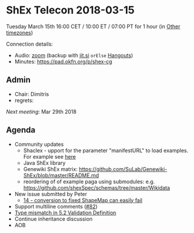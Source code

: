 # ShEx Telecon 2018-03-15

Tuesday March 15th 16:00 CET / 10:00 ET / 07:00 PT for 1 hour (in [Other timezones](https://www.timeanddate.com/worldclock/fixedtime.html?msg=ShEx+CG&iso=20180315T16&p1=195&ah=1))

Connection details:

* Audio: [zoom](https://zoom.us/j/441496948) (backup with [jit.si](https://meet.jit.si/ShEx) `orElse` [Hangouts](http://tinyurl.com/ShEx-hangouts))
* Minutes: https://pad.okfn.org/p/shex-cg

## Admin

 * Chair: Dimitris
 * regrets: 

*Next meeting*: Mar 29th 2018

## Agenda
 * Community updates 
   * Shaclex - upport for the parameter "manifestURL" to load examples. For example see [here](http://shaclex.herokuapp.com/load?manifestURL=https://raw.githubusercontent.com/BD2KOnFHIR/FHIRDevDays2017/master/shex_examples.json)
   * Java ShEx library
   * Genewiki ShEx matrix: https://github.com/SuLab/Genewiki-ShEx/blob/master/README.md
   * reordering of of example paga using submodules: e.g. https://github.com/shexSpec/schemas/tree/master/Wikidata
 * New issue submitted by Peter
   * [14 - conversion to fixed ShapeMap can easily fail](https://github.com/shexSpec/shape-map/issues/14)
 * Support multiline comments ([#82](https://github.com/shexSpec/shex/issues/82))  
 * [Type mismatch in 5.2 Validation Definition](https://github.com/shexSpec/shex/issues/80)
 * Continue inheritance discussion
 * AOB 
